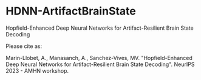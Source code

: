# HDNN-ArtifactBrainState
Hopfield-Enhanced Deep Neural Networks for Artifact-Resilient Brain State Decoding


Please cite as:

Marin-Llobet, A., Manasanch, A., Sanchez-Vives, MV. "Hopfield-Enhanced Deep Neural Networks for
Artifact-Resilient Brain State Decoding". NeurIPS 2023 - AMHN workshop. 
